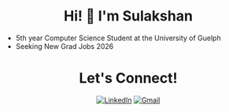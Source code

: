 <h1 align="center">
  Hi! 👋 I'm <strong>Sulakshan</strong>
</h1>

- 5th year Computer Science Student at the University of Guelph
- Seeking New Grad Jobs 2026

<div align="center">

<h1>Let's Connect!</h1>
  
[![LinkedIn](https://img.shields.io/badge/linkedin-%230077B5.svg?style=for-the-badge&logo=linkedin&logoColor=white)](https://www.linkedin.com/in/sulakshansiva/)
[![Gmail](https://img.shields.io/badge/Gmail-D14836?style=for-the-badge&logo=gmail&logoColor=white)](mailto:sulakshansivak@gmail.com)
</div>



